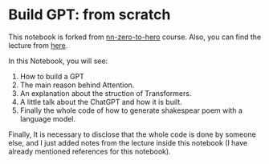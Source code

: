 # Build GPT: from scratch

This notebook is forked from [nn-zero-to-hero](https://github.com/karpathy/nn-zero-to-hero) course. Also, you can find the lecture from  [here](https://www.youtube.com/redirect?event=video_description&redir_token=QUFFLUhqa1FpUWV3ZlBBVWhkTUxEUEpWaEtDcHZTaXFYd3xBQ3Jtc0tuYjVUQVFlWWRDNHczN1VFSi1makM4V0lrZTNjdFBkSDV1bllGcDNwZUdWV21KeGxsOXEtUGF2TjVRQ0MwZTNZQUVLV0lWd3lzTlAxNFBNS0JOT1lXelN1UDhRUTBQeFpzaWNZZHFoTElhZGtTVExQTQ&q=https%3A%2F%2Fgithub.com%2Fkarpathy%2Fng-video-lecture&v=kCc8FmEb1nY).

In this Notebook, you will see:
1. How to build a GPT
1. The main reason behind Attention.
2. An explanation about the struction of Transformers.
3. A little talk about the ChatGPT and how it is built.
4. Finally the whole code of how to generate shakespear poem with a language model.

Finally, It is necessary to disclose that the whole code is done by someone else, and I just added notes from the lecture inside this notebook (I have already mentioned references for this notebook).